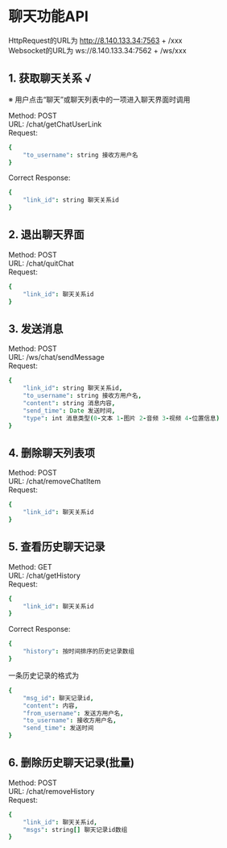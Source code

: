 # 聊天功能API

HttpRequest的URL为  http://8.140.133.34:7563 + /xxx  
Websocket的URL为    ws://8.140.133.34:7562 + /ws/xxx  

## 1. 获取聊天关系 √

※ 用户点击“聊天”或聊天列表中的一项进入聊天界面时调用  

Method: POST  
URL: /chat/getChatUserLink  
Request:
```coffeescript
{
    "to_username": string 接收方用户名
}
```
Correct Response:
```coffeescript
{
    "link_id": string 聊天关系id
}
```

## 2. 退出聊天界面

Method: POST  
URL: /chat/quitChat  
Request:
```coffeescript
{
    "link_id": 聊天关系id
}
```

## 3. 发送消息

Method: POST  
URL: /ws/chat/sendMessage  
Request:
```coffeescript
{
    "link_id": string 聊天关系id,
    "to_username": string 接收方用户名,
    "content": string 消息内容,
    "send_time": Date 发送时间,
    "type": int 消息类型(0-文本 1-图片 2-音频 3-视频 4-位置信息)
}
```

## 4. 删除聊天列表项

Method: POST  
URL: /chat/removeChatItem  
Request:
```coffeescript
{
    "link_id": 聊天关系id
}
```

## 5. 查看历史聊天记录

Method: GET  
URL: /chat/getHistory  
Request:
```coffeescript
{
    "link_id": 聊天关系id
}
```
Correct Response:
```coffeescript
{
    "history": 按时间排序的历史记录数组
}
```
一条历史记录的格式为
```coffeescript
{
    "msg_id": 聊天记录id,
    "content": 内容,
    "from_username": 发送方用户名,
    "to_username": 接收方用户名,
    "send_time": 发送时间
}
```

## 6. 删除历史聊天记录(批量)

Method: POST  
URL: /chat/removeHistory  
Request:
```coffeescript
{
    "link_id": 聊天关系id,
    "msgs": string[] 聊天记录id数组
}
```
